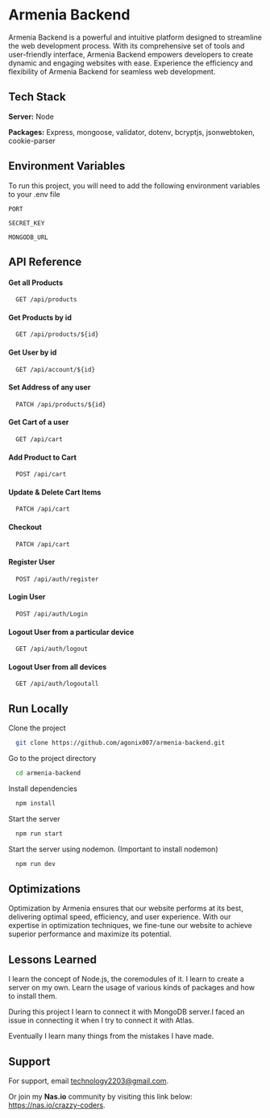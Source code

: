 
# Armenia Backend

Armenia Backend is a powerful and intuitive platform designed to streamline the web development process. With its comprehensive set of tools and user-friendly interface, Armenia Backend empowers developers to create dynamic and engaging websites with ease. Experience the efficiency and flexibility of Armenia Backend for seamless web development.


## Tech Stack

**Server:** Node

**Packages:** Express, mongoose, validator, dotenv, bcryptjs, jsonwebtoken, cookie-parser


## Environment Variables

To run this project, you will need to add the following environment variables to your .env file

`PORT`

`SECRET_KEY`

`MONGODB_URL`


## API Reference

#### Get all Products

```http
  GET /api/products
```

#### Get Products by id

```http
  GET /api/products/${id}
```

#### Get User by id

```http
  GET /api/account/${id}
```

#### Set Address of any user

```http
  PATCH /api/products/${id}
```

#### Get Cart of a user

```http
  GET /api/cart
```

#### Add Product to Cart

```http
  POST /api/cart
```

#### Update & Delete Cart Items

```http
  PATCH /api/cart
```

#### Checkout

```http
  PATCH /api/cart
```

#### Register User

```http
  POST /api/auth/register
```

#### Login User

```http
  POST /api/auth/Login
```

#### Logout User from a particular device

```http
  GET /api/auth/logout
```

#### Logout User from all devices

```http
  GET /api/auth/logoutall
```

## Run Locally

Clone the project

```bash
  git clone https://github.com/agonix007/armenia-backend.git
```

Go to the project directory

```bash
  cd armenia-backend
```

Install dependencies

```bash
  npm install
```

Start the server

```bash
  npm run start
```

Start the server using nodemon. (Important to install nodemon)

```bash
  npm run dev
```

## Optimizations

Optimization by Armenia ensures that our website performs at its best, delivering optimal speed, efficiency, and user experience. With our expertise in optimization techniques, we fine-tune our website to achieve superior performance and maximize its potential.


## Lessons Learned

I learn the concept of Node.js, the coremodules of it. I learn to create a server on my own. Learn the usage of various kinds of packages and how to install them.

During this project I learn to connect it with MongoDB server.I faced an issue in connecting it when I try to connect it with Atlas. 

Eventually I learn many things from the mistakes I have made.


## Support

For support, email technology2203@gmail.com.

Or join my **Nas.io** community by visiting this link below: https://nas.io/crazzy-coders.

